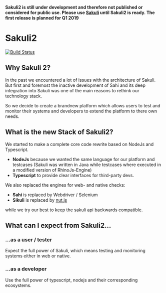 __Sakuli2 is still under development and therefore not published or considered for public use. Please use [Sakuli](https://github.com/consol/sakuli) until Sakuli2 is ready. The first release is planned for Q1 2019__

# Sakuli2

[![Build Status](https://travis-ci.com/sakuli/sakuli.svg?branch=master)](https://travis-ci.com/sakuli/sakuli)

## Why Sakuli 2?

In the past we encountered a lot of issues with the architecture of Sakuli. But first and foremost the inactive 
development of Sahi and its deep integration into Sakuli was one of the main reasons to rethink our technology stack.

So we decide to create a brandnew platform which allows users to test and monitor their systems and developers to extend 
the platform to there own needs.

## What is the new Stack of Sakuli2?

We started to make a complete core code rewrite based on NodeJs and Typescript.

- __NodeJs__ because we wanted the same language for our platform and testcases (Sakuli was written in Java while testcases where executed in a modified version of RhinoJs-Engine)
- __Typescript__ to provide clear interfaces for third-party devs.

We also replaced the engines for web- and native checks:

- __Sahi__ is replaced by Webdriver / Selenium
- __Sikuli__ is replaced by [nut.js](https://github.com/nut-tree/nut.js)

while we try our best to keep the sakuli api backwards compatible.

## What can I expect from Sakuli2...

### ...as a user / tester

Expect the full power of Sakuli, which means testing and monitoring systems either in web or native.

### ...as a developer
 
Use the full power of typescript, nodejs and their corresponding ecosystems.